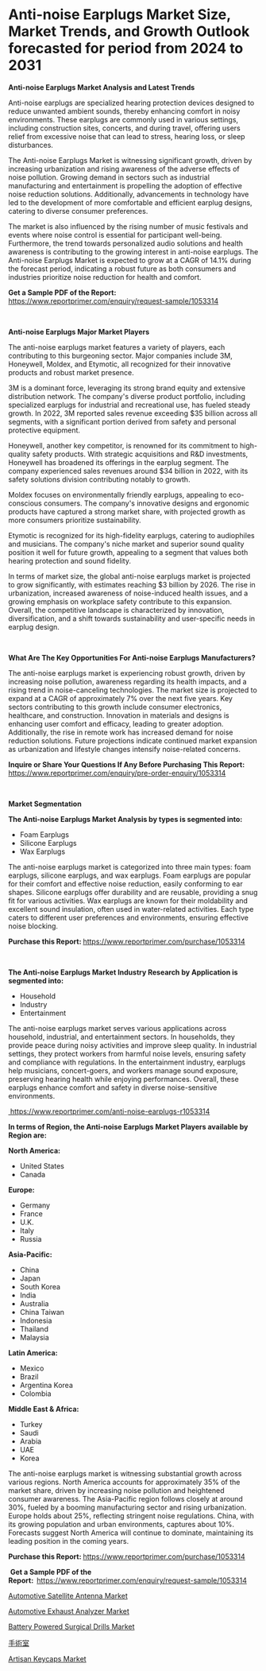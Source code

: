 <p><h1>Anti-noise Earplugs Market Size, Market Trends, and Growth Outlook forecasted for period from 2024 to 2031</h1></p><p><strong>Anti-noise Earplugs Market Analysis and Latest Trends</strong></p>
<p><p>Anti-noise earplugs are specialized hearing protection devices designed to reduce unwanted ambient sounds, thereby enhancing comfort in noisy environments. These earplugs are commonly used in various settings, including construction sites, concerts, and during travel, offering users relief from excessive noise that can lead to stress, hearing loss, or sleep disturbances.</p><p>The Anti-noise Earplugs Market is witnessing significant growth, driven by increasing urbanization and rising awareness of the adverse effects of noise pollution. Growing demand in sectors such as industrial manufacturing and entertainment is propelling the adoption of effective noise reduction solutions. Additionally, advancements in technology have led to the development of more comfortable and efficient earplug designs, catering to diverse consumer preferences.</p><p>The market is also influenced by the rising number of music festivals and events where noise control is essential for participant well-being. Furthermore, the trend towards personalized audio solutions and health awareness is contributing to the growing interest in anti-noise earplugs. The Anti-noise Earplugs Market is expected to grow at a CAGR of 14.1% during the forecast period, indicating a robust future as both consumers and industries prioritize noise reduction for health and comfort.</p></p>
<p><strong>Get a Sample PDF of the Report:&nbsp;</strong> <a href="https://www.reportprimer.com/enquiry/request-sample/1053314">https://www.reportprimer.com/enquiry/request-sample/1053314</a></p>
<p>&nbsp;</p>
<p><strong>Anti-noise Earplugs Major Market Players</strong></p>
<p><p>The anti-noise earplugs market features a variety of players, each contributing to this burgeoning sector. Major companies include 3M, Honeywell, Moldex, and Etymotic, all recognized for their innovative products and robust market presence.</p><p>3M is a dominant force, leveraging its strong brand equity and extensive distribution network. The company's diverse product portfolio, including specialized earplugs for industrial and recreational use, has fueled steady growth. In 2022, 3M reported sales revenue exceeding $35 billion across all segments, with a significant portion derived from safety and personal protective equipment.</p><p>Honeywell, another key competitor, is renowned for its commitment to high-quality safety products. With strategic acquisitions and R&D investments, Honeywell has broadened its offerings in the earplug segment. The company experienced sales revenues around $34 billion in 2022, with its safety solutions division contributing notably to growth.</p><p>Moldex focuses on environmentally friendly earplugs, appealing to eco-conscious consumers. The company's innovative designs and ergonomic products have captured a strong market share, with projected growth as more consumers prioritize sustainability.</p><p>Etymotic is recognized for its high-fidelity earplugs, catering to audiophiles and musicians. The company's niche market and superior sound quality position it well for future growth, appealing to a segment that values both hearing protection and sound fidelity.</p><p>In terms of market size, the global anti-noise earplugs market is projected to grow significantly, with estimates reaching $3 billion by 2026. The rise in urbanization, increased awareness of noise-induced health issues, and a growing emphasis on workplace safety contribute to this expansion. Overall, the competitive landscape is characterized by innovation, diversification, and a shift towards sustainability and user-specific needs in earplug design.</p></p>
<p>&nbsp;</p>
<p><strong>What Are The Key Opportunities For Anti-noise Earplugs Manufacturers?</strong></p>
<p><p>The anti-noise earplugs market is experiencing robust growth, driven by increasing noise pollution, awareness regarding its health impacts, and a rising trend in noise-canceling technologies. The market size is projected to expand at a CAGR of approximately 7% over the next five years. Key sectors contributing to this growth include consumer electronics, healthcare, and construction. Innovation in materials and designs is enhancing user comfort and efficacy, leading to greater adoption. Additionally, the rise in remote work has increased demand for noise reduction solutions. Future projections indicate continued market expansion as urbanization and lifestyle changes intensify noise-related concerns.</p></p>
<p><strong>Inquire or Share Your Questions If Any Before Purchasing This Report:</strong> <a href="https://www.reportprimer.com/enquiry/pre-order-enquiry/1053314">https://www.reportprimer.com/enquiry/pre-order-enquiry/1053314</a></p>
<p>&nbsp;</p>
<p><strong>Market Segmentation</strong></p>
<p><strong>The Anti-noise Earplugs Market Analysis by types is segmented into:</strong></p>
<p><ul><li>Foam Earplugs</li><li>Silicone Earplugs</li><li>Wax Earplugs</li></ul></p>
<p><p>The anti-noise earplugs market is categorized into three main types: foam earplugs, silicone earplugs, and wax earplugs. Foam earplugs are popular for their comfort and effective noise reduction, easily conforming to ear shapes. Silicone earplugs offer durability and are reusable, providing a snug fit for various activities. Wax earplugs are known for their moldability and excellent sound insulation, often used in water-related activities. Each type caters to different user preferences and environments, ensuring effective noise blocking.</p></p>
<p><strong>Purchase this Report:&nbsp;</strong><a href="https://www.reportprimer.com/purchase/1053314">https://www.reportprimer.com/purchase/1053314</a></p>
<p>&nbsp;</p>
<p><strong>The Anti-noise Earplugs Market Industry Research by Application is segmented into:</strong></p>
<p><ul><li>Household</li><li>Industry</li><li>Entertainment</li></ul></p>
<p><p>The anti-noise earplugs market serves various applications across household, industrial, and entertainment sectors. In households, they provide peace during noisy activities and improve sleep quality. In industrial settings, they protect workers from harmful noise levels, ensuring safety and compliance with regulations. In the entertainment industry, earplugs help musicians, concert-goers, and workers manage sound exposure, preserving hearing health while enjoying performances. Overall, these earplugs enhance comfort and safety in diverse noise-sensitive environments.</p></p>
<p><a href="https://www.reportprimer.com/anti-noise-earplugs-r1053314">&nbsp;https://www.reportprimer.com/anti-noise-earplugs-r1053314</a></p>
<p><strong>In terms of Region, the Anti-noise Earplugs Market Players available by Region are:</strong></p>
<p>
    <p> <strong> North America: </strong>
        <ul>
            <li>United States</li>
            <li>Canada</li>
        </ul>
        </p> 
    <p> <strong> Europe: </strong>
        <ul>
            <li>Germany</li>
            <li>France</li>
            <li>U.K.</li>
            <li>Italy</li>
            <li>Russia</li>
        </ul>
        </p> 
    <p> <strong> Asia-Pacific: </strong>
        <ul>
            <li>China</li>
            <li>Japan</li>
            <li>South Korea</li>
            <li>India</li>
            <li>Australia</li>
            <li>China Taiwan</li>
            <li>Indonesia</li>
            <li>Thailand</li>
            <li>Malaysia</li>
        </ul>
        </p> 
    <p> <strong> Latin America: </strong>
        <ul>
            <li>Mexico</li>
            <li>Brazil</li>
            <li>Argentina Korea</li>
            <li>Colombia</li>
        </ul>
        </p> 
    <p> <strong> Middle East & Africa: </strong>
        <ul>
            <li>Turkey</li>
            <li>Saudi</li>
            <li>Arabia</li>
            <li>UAE</li>
            <li>Korea</li>
        </ul>
    </p>
    </p>
<p><p>The anti-noise earplugs market is witnessing substantial growth across various regions. North America accounts for approximately 35% of the market share, driven by increasing noise pollution and heightened consumer awareness. The Asia-Pacific region follows closely at around 30%, fueled by a booming manufacturing sector and rising urbanization. Europe holds about 25%, reflecting stringent noise regulations. China, with its growing population and urban environments, captures about 10%. Forecasts suggest North America will continue to dominate, maintaining its leading position in the coming years.</p></p>
<p><strong>Purchase this Report: </strong><a href="https://www.reportprimer.com/purchase/1053314">https://www.reportprimer.com/purchase/1053314</a></p>
<p>&nbsp;<strong>Get a Sample PDF of the Report:&nbsp;&nbsp;</strong><a href="https://www.reportprimer.com/enquiry/request-sample/1053314">https://www.reportprimer.com/enquiry/request-sample/1053314</a></p>
<p><strong></strong></p>
<p><p><a href="https://issuu.com/reportprime-2/docs/automotive-satellite-antenna-market_b1c63679af3a53">Automotive Satellite Antenna Market</a></p><p><a href="https://github.com/WayneHopkins413/Market-Research-Report-List-1/blob/main/automotive-exhaust-analyzer-market.md">Automotive Exhaust Analyzer Market</a></p><p><a href="https://medium.com/@funky_-punky1/battery-powered-surgical-drills-market-size-by-type-wired-type-drills-wireless-type-drills-by-042a707ffe36?postPublishedType=repub">Battery Powered Surgical Drills Market</a></p><p><a href="https://github.com/lababdou/Market-Research-Report-List-6/blob/main/221136514499.md">手術室</a></p><p><a href="https://issuu.com/reportprime-2/docs/artisan-keycaps-market-size-2030.pp_7dc9c7082033a2">Artisan Keycaps Market</a></p></p>